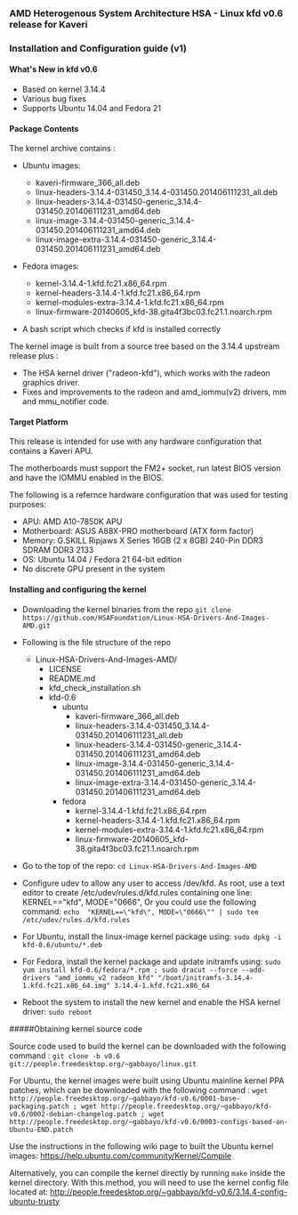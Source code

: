 ### AMD Heterogenous System Architecture HSA - Linux kfd v0.6 release for Kaveri

### Installation and Configuration guide (v1)

#### What's New in kfd v0.6

* Based on kernel 3.14.4
* Various bug fixes
* Supports Ubuntu 14.04 and Fedora 21

#### Package Contents

The kernel archive contains : 

* Ubuntu images:
  * kaveri-firmware_366_all.deb
  * linux-headers-3.14.4-031450_3.14.4-031450.201406111231_all.deb
  * linux-headers-3.14.4-031450-generic_3.14.4-031450.201406111231_amd64.deb
  * linux-image-3.14.4-031450-generic_3.14.4-031450.201406111231_amd64.deb
  * linux-image-extra-3.14.4-031450-generic_3.14.4-031450.201406111231_amd64.deb

* Fedora images:
  * kernel-3.14.4-1.kfd.fc21.x86_64.rpm
  * kernel-headers-3.14.4-1.kfd.fc21.x86_64.rpm
  * kernel-modules-extra-3.14.4-1.kfd.fc21.x86_64.rpm
  * linux-firmware-20140605_kfd-38.gita4f3bc03.fc21.1.noarch.rpm

* A bash script which checks if kfd is installed correctly

The kernel image is built from a source tree based on the 3.14.4 upstream release plus :

* The HSA kernel driver ("radeon-kfd"), which works with the radeon graphics driver.
* Fixes and improvements to the radeon and amd_iommu(v2) drivers, mm and mmu_notifier code.

#### Target Platform

This release is intended for use with any hardware configuration that contains a Kaveri APU.

The motherboards must support the FM2+ socket, run latest BIOS version and have the
IOMMU enabled in the BIOS.

The following is a refernce hardware configuration that was used for testing purposes:

* APU:            AMD A10-7850K APU
* Motherboard:    ASUS A88X-PRO motherboard (ATX form factor)
* Memory:         G.SKILL Ripjaws X Series 16GB (2 x 8GB) 240-Pin DDR3 SDRAM DDR3 2133
* OS:             Ubuntu 14.04 / Fedora 21 64-bit edition
* No discrete GPU present in the system

#### Installing and configuring the kernel

* Downloading the kernel binaries from the repo
  `git clone https://github.com/HSAFoundation/Linux-HSA-Drivers-And-Images-AMD.git`

* Following is the file structure of the repo
  
  * Linux-HSA-Drivers-And-Images-AMD/
      * LICENSE
      * README.md
      * kfd_check_installation.sh
      * kfd-0.6
        * ubuntu
          * kaveri-firmware_366_all.deb
          * linux-headers-3.14.4-031450_3.14.4-031450.201406111231_all.deb
          * linux-headers-3.14.4-031450-generic_3.14.4-031450.201406111231_amd64.deb
          * linux-image-3.14.4-031450-generic_3.14.4-031450.201406111231_amd64.deb
          * linux-image-extra-3.14.4-031450-generic_3.14.4-031450.201406111231_amd64.deb
        * fedora
          * kernel-3.14.4-1.kfd.fc21.x86_64.rpm
          * kernel-headers-3.14.4-1.kfd.fc21.x86_64.rpm
          * kernel-modules-extra-3.14.4-1.kfd.fc21.x86_64.rpm
          * linux-firmware-20140605_kfd-38.gita4f3bc03.fc21.1.noarch.rpm

* Go to the top of the repo:
  `cd Linux-HSA-Drivers-And-Images-AMD`

* Configure udev to allow any user to access /dev/kfd. As root, use a text editor to create /etc/udev/rules.d/kfd.rules containing one line:  
KERNEL=="kfd", MODE="0666", Or you could use the following command:
  `echo  "KERNEL==\"kfd\", MODE=\"0666\"" | sudo tee /etc/udev/rules.d/kfd.rules`

* For Ubuntu, install the linux-image kernel package using:
  `sudo dpkg -i kfd-0.6/ubuntu/*.deb`

* For Fedora, install the kernel package and update initramfs using:
  `sudo yum install kfd-0.6/fedora/*.rpm ; sudo dracut --force --add-drivers "amd_iommu_v2 radeon_kfd" "/boot/initramfs-3.14.4-1.kfd.fc21.x86_64.img" 3.14.4-1.kfd.fc21.x86_64`

* Reboot the system to install the new kernel and enable the HSA kernel driver:
  `sudo reboot`
 
#####Obtaining kernel source code 

Source code used to build the kernel can be downloaded with the following command : 
`git clone -b v0.6 git://people.freedesktop.org/~gabbayo/linux.git`

For Ubuntu, the kernel images were built using Ubuntu mainline kernel PPA patches, which can be downloaded with the following command :
`wget http://people.freedesktop.org/~gabbayo/kfd-v0.6/0001-base-packaging.patch ; wget http://people.freedesktop.org/~gabbayo/kfd-v0.6/0002-debian-changelog.patch ; wget http://people.freedesktop.org/~gabbayo/kfd-v0.6/0003-configs-based-on-Ubuntu-END.patch`

Use the instructions in the following wiki page to built the Ubuntu kernel images:
https://help.ubuntu.com/community/Kernel/Compile

Alternatively, you can compile the kernel directly by running `make` inside the kernel directory. 
With this method, you will need to use the kernel config file located at:
http://people.freedesktop.org/~gabbayo/kfd-v0.6/3.14.4-config-ubuntu-trusty

